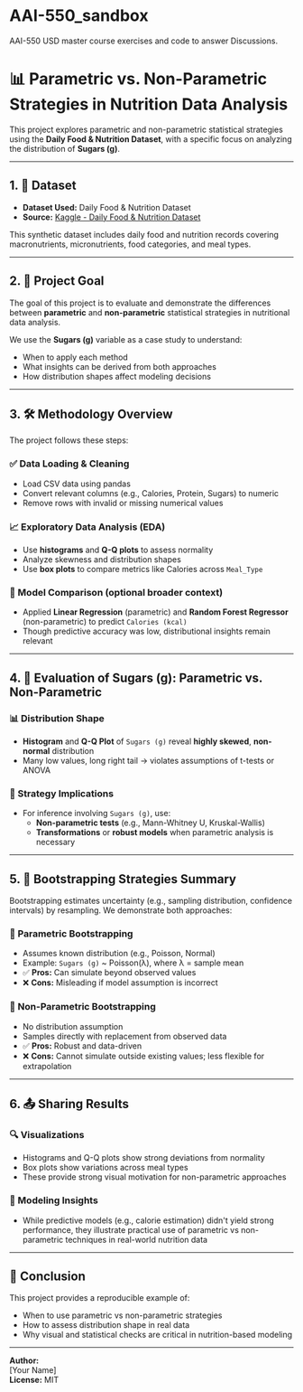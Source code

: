 # AAI-550_sandbox
AAI-550 USD master course exercises and code to answer Discussions.


# 📊 Parametric vs. Non-Parametric Strategies in Nutrition Data Analysis

This project explores parametric and non-parametric statistical strategies using the **Daily Food & Nutrition Dataset**, with a specific focus on analyzing the distribution of **Sugars (g)**.

---

## 1. 📁 Dataset

- **Dataset Used:** Daily Food & Nutrition Dataset  
- **Source:** [Kaggle - Daily Food & Nutrition Dataset](https://www.kaggle.com/datasets/adilshamim8/daily-food-and-nutrition-dataset/data)

This synthetic dataset includes daily food and nutrition records covering macronutrients, micronutrients, food categories, and meal types.

---

## 2. 🎯 Project Goal

The goal of this project is to evaluate and demonstrate the differences between **parametric** and **non-parametric** statistical strategies in nutritional data analysis. 

We use the **Sugars (g)** variable as a case study to understand:
- When to apply each method
- What insights can be derived from both approaches
- How distribution shapes affect modeling decisions

---

## 3. 🛠️ Methodology Overview

The project follows these steps:

### ✅ Data Loading & Cleaning
- Load CSV data using pandas
- Convert relevant columns (e.g., Calories, Protein, Sugars) to numeric
- Remove rows with invalid or missing numerical values

### 📈 Exploratory Data Analysis (EDA)
- Use **histograms** and **Q-Q plots** to assess normality
- Analyze skewness and distribution shapes
- Use **box plots** to compare metrics like Calories across `Meal_Type`

### 🤖 Model Comparison (optional broader context)
- Applied **Linear Regression** (parametric) and **Random Forest Regressor** (non-parametric) to predict `Calories (kcal)`
- Though predictive accuracy was low, distributional insights remain relevant

---

## 4. 🍬 Evaluation of Sugars (g): Parametric vs. Non-Parametric

### 📊 Distribution Shape
- **Histogram** and **Q-Q Plot** of `Sugars (g)` reveal **highly skewed**, **non-normal** distribution
- Many low values, long right tail → violates assumptions of t-tests or ANOVA

### 🧠 Strategy Implications
- For inference involving `Sugars (g)`, use:
  - **Non-parametric tests** (e.g., Mann-Whitney U, Kruskal-Wallis)
  - **Transformations** or **robust models** when parametric analysis is necessary

---

## 5. 🔁 Bootstrapping Strategies Summary

Bootstrapping estimates uncertainty (e.g., sampling distribution, confidence intervals) by resampling. We demonstrate both approaches:

### 📐 Parametric Bootstrapping
- Assumes known distribution (e.g., Poisson, Normal)
- Example: `Sugars (g)` ~ Poisson(λ), where λ = sample mean
- ✅ **Pros:** Can simulate beyond observed values
- ❌ **Cons:** Misleading if model assumption is incorrect

### 🧪 Non-Parametric Bootstrapping
- No distribution assumption
- Samples directly with replacement from observed data
- ✅ **Pros:** Robust and data-driven
- ❌ **Cons:** Cannot simulate outside existing values; less flexible for extrapolation

---

## 6. 📤 Sharing Results

### 🔍 Visualizations
- Histograms and Q-Q plots show strong deviations from normality
- Box plots show variations across meal types
- These provide strong visual motivation for non-parametric approaches

### 🤖 Modeling Insights
- While predictive models (e.g., calorie estimation) didn't yield strong performance, they illustrate practical use of parametric vs non-parametric techniques in real-world nutrition data

---

## 📌 Conclusion

This project provides a reproducible example of:
- When to use parametric vs non-parametric strategies
- How to assess distribution shape in real data
- Why visual and statistical checks are critical in nutrition-based modeling

---

**Author:**  
[Your Name]  
**License:** MIT  
